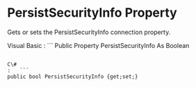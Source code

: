 <!-- loio3c13b3886c5f1014a4888411b6abae08 -->

# PersistSecurityInfo Property

Gets or sets the PersistSecurityInfo connection property.



Visual Basic
:   ```
Public Property PersistSecurityInfo As Boolean
```

C\#
:   ```
public bool PersistSecurityInfo {get;set;}
```

